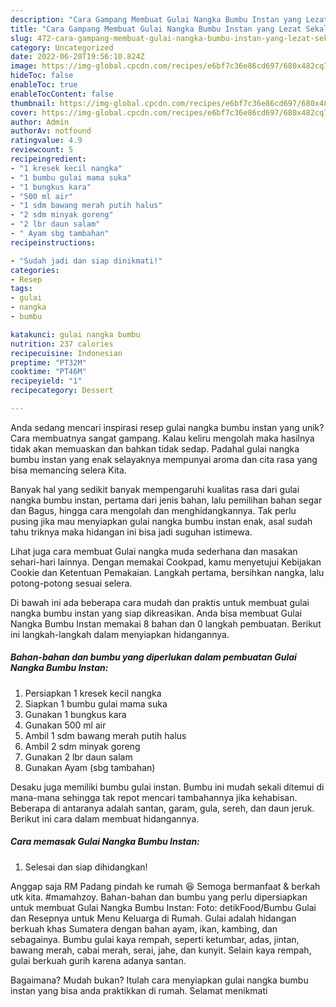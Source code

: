 ```yaml
---
description: "Cara Gampang Membuat Gulai Nangka Bumbu Instan yang Lezat Sekali"
title: "Cara Gampang Membuat Gulai Nangka Bumbu Instan yang Lezat Sekali"
slug: 472-cara-gampang-membuat-gulai-nangka-bumbu-instan-yang-lezat-sekali
category: Uncategorized
date: 2022-06-28T19:56:10.824Z
image: https://img-global.cpcdn.com/recipes/e6bf7c36e86cd697/680x482cq70/gulai-nangka-bumbu-instan-foto-resep-utama.jpg
hideToc: false
enableToc: true
enableTocContent: false
thumbnail: https://img-global.cpcdn.com/recipes/e6bf7c36e86cd697/680x482cq70/gulai-nangka-bumbu-instan-foto-resep-utama.jpg
cover: https://img-global.cpcdn.com/recipes/e6bf7c36e86cd697/680x482cq70/gulai-nangka-bumbu-instan-foto-resep-utama.jpg
author: Admin
authorAv: notfound
ratingvalue: 4.9
reviewcount: 5
recipeingredient:
- "1 kresek kecil nangka"
- "1 bumbu gulai mama suka"
- "1 bungkus kara"
- "500 ml air"
- "1 sdm bawang merah putih halus"
- "2 sdm minyak goreng"
- "2 lbr daun salam"
- " Ayam sbg tambahan"
recipeinstructions:

- "Sudah jadi dan siap dinikmati!"
categories:
- Resep
tags:
- gulai
- nangka
- bumbu

katakunci: gulai nangka bumbu 
nutrition: 237 calories
recipecuisine: Indonesian
preptime: "PT32M"
cooktime: "PT46M"
recipeyield: "1"
recipecategory: Dessert

---
```





Anda sedang mencari inspirasi resep gulai nangka bumbu instan yang unik? Cara membuatnya sangat gampang. Kalau keliru mengolah maka hasilnya tidak akan memuaskan dan bahkan tidak sedap. Padahal gulai nangka bumbu instan yang enak selayaknya mempunyai aroma dan cita rasa yang bisa memancing selera Kita.





Banyak hal yang sedikit banyak mempengaruhi kualitas rasa dari gulai nangka bumbu instan, pertama dari jenis bahan, lalu pemilihan bahan segar dan Bagus, hingga cara mengolah dan menghidangkannya. Tak perlu pusing jika mau menyiapkan gulai nangka bumbu instan enak,      asal sudah tahu triknya maka hidangan ini bisa jadi suguhan istimewa.














Lihat juga cara membuat Gulai nangka muda sederhana dan masakan sehari-hari lainnya. Dengan memakai Cookpad, kamu menyetujui Kebijakan Cookie dan Ketentuan Pemakaian. Langkah pertama, bersihkan nangka, lalu potong-potong sesuai selera.






Di bawah ini ada beberapa cara mudah dan praktis untuk membuat gulai nangka bumbu instan yang siap dikreasikan. Anda bisa membuat Gulai Nangka Bumbu Instan memakai 8 bahan dan 0 langkah pembuatan. Berikut ini langkah-langkah dalam menyiapkan hidangannya.

<!--inarticleads1-->

##### Bahan-bahan dan bumbu yang diperlukan dalam pembuatan Gulai Nangka Bumbu Instan:

1. Persiapkan 1 kresek kecil nangka
1. Siapkan 1 bumbu gulai mama suka
1. Gunakan 1 bungkus kara
1. Gunakan 500 ml air
1. Ambil 1 sdm bawang merah putih halus
1. Ambil 2 sdm minyak goreng
1. Gunakan 2 lbr daun salam
1. Gunakan  Ayam (sbg tambahan)


Desaku juga memiliki bumbu gulai instan. Bumbu ini mudah sekali ditemui di mana-mana sehingga tak repot mencari tambahannya jika kehabisan. Beberapa di antaranya adalah santan, garam, gula, sereh, dan daun jeruk. Berikut ini cara dalam membuat hidangannya. 

<!--inarticleads2-->

##### Cara memasak Gulai Nangka Bumbu Instan:


1. Selesai dan siap dihidangkan!

Anggap saja RM Padang pindah ke rumah 😆 Semoga bermanfaat &amp; berkah utk kita. #mamahzoy. Bahan-bahan dan bumbu yang perlu dipersiapkan untuk membuat Gulai Nangka Bumbu Instan: Foto: detikFood/Bumbu Gulai dan Resepnya untuk Menu Keluarga di Rumah. Gulai adalah hidangan berkuah khas Sumatera dengan bahan ayam, ikan, kambing, dan sebagainya. Bumbu gulai kaya rempah, seperti ketumbar, adas, jintan, bawang merah, cabai merah, serai, jahe, dan kunyit. Selain kaya rempah, gulai berkuah gurih karena adanya santan. 

Bagaimana? Mudah bukan? Itulah cara menyiapkan gulai nangka bumbu instan yang bisa anda praktikkan di rumah. Selamat menikmati
